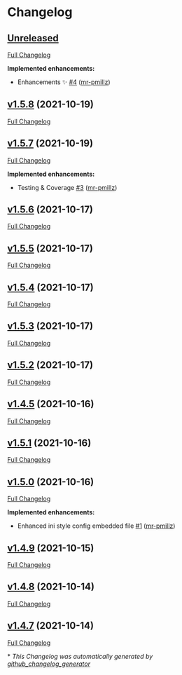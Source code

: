 # Changelog

## [Unreleased](https://github.com/mr-pmillz/pimp-my-shell/tree/HEAD)

[Full Changelog](https://github.com/mr-pmillz/pimp-my-shell/compare/v1.5.8...HEAD)

**Implemented enhancements:**

- Enhancements ✨  [\#4](https://github.com/mr-pmillz/pimp-my-shell/pull/4) ([mr-pmillz](https://github.com/mr-pmillz))

## [v1.5.8](https://github.com/mr-pmillz/pimp-my-shell/tree/v1.5.8) (2021-10-19)

[Full Changelog](https://github.com/mr-pmillz/pimp-my-shell/compare/v1.5.7...v1.5.8)

## [v1.5.7](https://github.com/mr-pmillz/pimp-my-shell/tree/v1.5.7) (2021-10-19)

[Full Changelog](https://github.com/mr-pmillz/pimp-my-shell/compare/v1.5.6...v1.5.7)

**Implemented enhancements:**

- Testing & Coverage [\#3](https://github.com/mr-pmillz/pimp-my-shell/pull/3) ([mr-pmillz](https://github.com/mr-pmillz))

## [v1.5.6](https://github.com/mr-pmillz/pimp-my-shell/tree/v1.5.6) (2021-10-17)

[Full Changelog](https://github.com/mr-pmillz/pimp-my-shell/compare/v1.5.5...v1.5.6)

## [v1.5.5](https://github.com/mr-pmillz/pimp-my-shell/tree/v1.5.5) (2021-10-17)

[Full Changelog](https://github.com/mr-pmillz/pimp-my-shell/compare/v1.5.4...v1.5.5)

## [v1.5.4](https://github.com/mr-pmillz/pimp-my-shell/tree/v1.5.4) (2021-10-17)

[Full Changelog](https://github.com/mr-pmillz/pimp-my-shell/compare/v1.5.3...v1.5.4)

## [v1.5.3](https://github.com/mr-pmillz/pimp-my-shell/tree/v1.5.3) (2021-10-17)

[Full Changelog](https://github.com/mr-pmillz/pimp-my-shell/compare/v1.5.2...v1.5.3)

## [v1.5.2](https://github.com/mr-pmillz/pimp-my-shell/tree/v1.5.2) (2021-10-17)

[Full Changelog](https://github.com/mr-pmillz/pimp-my-shell/compare/v1.4.5...v1.5.2)

## [v1.4.5](https://github.com/mr-pmillz/pimp-my-shell/tree/v1.4.5) (2021-10-16)

[Full Changelog](https://github.com/mr-pmillz/pimp-my-shell/compare/v1.5.1...v1.4.5)

## [v1.5.1](https://github.com/mr-pmillz/pimp-my-shell/tree/v1.5.1) (2021-10-16)

[Full Changelog](https://github.com/mr-pmillz/pimp-my-shell/compare/v1.5.0...v1.5.1)

## [v1.5.0](https://github.com/mr-pmillz/pimp-my-shell/tree/v1.5.0) (2021-10-16)

[Full Changelog](https://github.com/mr-pmillz/pimp-my-shell/compare/v1.4.9...v1.5.0)

**Implemented enhancements:**

- Enhanced ini style config embedded file [\#1](https://github.com/mr-pmillz/pimp-my-shell/pull/1) ([mr-pmillz](https://github.com/mr-pmillz))

## [v1.4.9](https://github.com/mr-pmillz/pimp-my-shell/tree/v1.4.9) (2021-10-15)

[Full Changelog](https://github.com/mr-pmillz/pimp-my-shell/compare/v1.4.8...v1.4.9)

## [v1.4.8](https://github.com/mr-pmillz/pimp-my-shell/tree/v1.4.8) (2021-10-14)

[Full Changelog](https://github.com/mr-pmillz/pimp-my-shell/compare/v1.4.7...v1.4.8)

## [v1.4.7](https://github.com/mr-pmillz/pimp-my-shell/tree/v1.4.7) (2021-10-14)

[Full Changelog](https://github.com/mr-pmillz/pimp-my-shell/compare/46fee5ea2af5f58460e92aac4a8e1facc9c85fd9...v1.4.7)



\* *This Changelog was automatically generated by [github_changelog_generator](https://github.com/github-changelog-generator/github-changelog-generator)*
